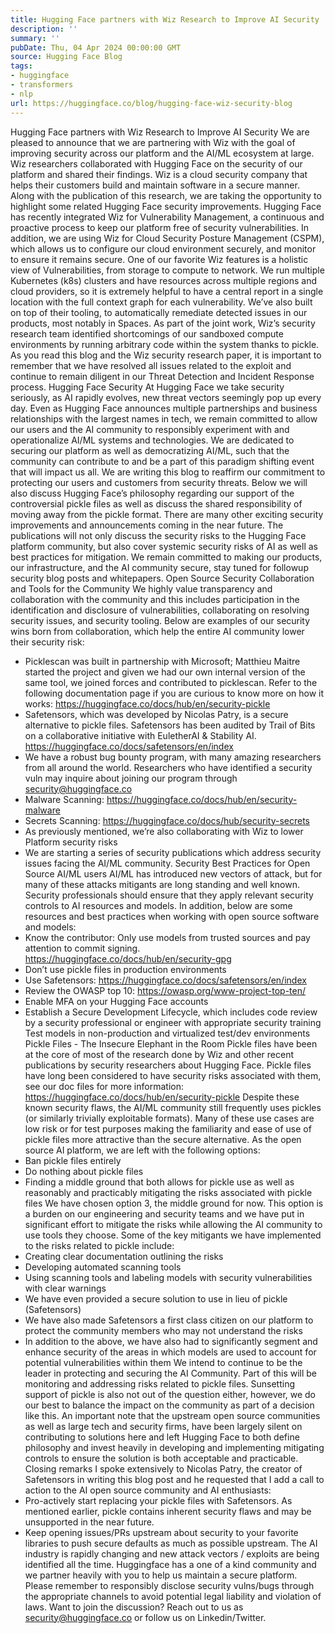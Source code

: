 ```yaml
---
title: Hugging Face partners with Wiz Research to Improve AI Security
description: ''
summary: ''
pubDate: Thu, 04 Apr 2024 00:00:00 GMT
source: Hugging Face Blog
tags:
- huggingface
- transformers
- nlp
url: https://huggingface.co/blog/hugging-face-wiz-security-blog
---
```


Hugging Face partners with Wiz Research to Improve AI Security
We are pleased to announce that we are partnering with Wiz with the goal of improving security across our platform and the AI/ML ecosystem at large.
Wiz researchers collaborated with Hugging Face on the security of our platform and shared their findings. Wiz is a cloud security company that helps their customers build and maintain software in a secure manner. Along with the publication of this research, we are taking the opportunity to highlight some related Hugging Face security improvements.
Hugging Face has recently integrated Wiz for Vulnerability Management, a continuous and proactive process to keep our platform free of security vulnerabilities. In addition, we are using Wiz for Cloud Security Posture Management (CSPM), which allows us to configure our cloud environment securely, and monitor to ensure it remains secure.
One of our favorite Wiz features is a holistic view of Vulnerabilities, from storage to compute to network. We run multiple Kubernetes (k8s) clusters and have resources across multiple regions and cloud providers, so it is extremely helpful to have a central report in a single location with the full context graph for each vulnerability. We’ve also built on top of their tooling, to automatically remediate detected issues in our products, most notably in Spaces.
As part of the joint work, Wiz’s security research team identified shortcomings of our sandboxed compute environments by running arbitrary code within the system thanks to pickle. As you read this blog and the Wiz security research paper, it is important to remember that we have resolved all issues related to the exploit and continue to remain diligent in our Threat Detection and Incident Response process.
Hugging Face Security
At Hugging Face we take security seriously, as AI rapidly evolves, new threat vectors seemingly pop up every day. Even as Hugging Face announces multiple partnerships and business relationships with the largest names in tech, we remain committed to allow our users and the AI community to responsibly experiment with and operationalize AI/ML systems and technologies. We are dedicated to securing our platform as well as democratizing AI/ML, such that the community can contribute to and be a part of this paradigm shifting event that will impact us all. We are writing this blog to reaffirm our commitment to protecting our users and customers from security threats. Below we will also discuss Hugging Face’s philosophy regarding our support of the controversial pickle files as well as discuss the shared responsibility of moving away from the pickle format.
There are many other exciting security improvements and announcements coming in the near future. The publications will not only discuss the security risks to the Hugging Face platform community, but also cover systemic security risks of AI as well as best practices for mitigation. We remain committed to making our products, our infrastructure, and the AI community secure, stay tuned for followup security blog posts and whitepapers.
Open Source Security Collaboration and Tools for the Community
We highly value transparency and collaboration with the community and this includes participation in the identification and disclosure of vulnerabilities, collaborating on resolving security issues, and security tooling. Below are examples of our security wins born from collaboration, which help the entire AI community lower their security risk:
- Picklescan was built in partnership with Microsoft; Matthieu Maitre started the project and given we had our own internal version of the same tool, we joined forces and contributed to picklescan. Refer to the following documentation page if you are curious to know more on how it works: https://huggingface.co/docs/hub/en/security-pickle
- Safetensors, which was developed by Nicolas Patry, is a secure alternative to pickle files. Safetensors has been audited by Trail of Bits on a collaborative initiative with EuletherAI & Stability AI. https://huggingface.co/docs/safetensors/en/index
- We have a robust bug bounty program, with many amazing researchers from all around the world. Researchers who have identified a security vuln may inquire about joining our program through security@huggingface.co
- Malware Scanning: https://huggingface.co/docs/hub/en/security-malware
- Secrets Scanning: https://huggingface.co/docs/hub/security-secrets
- As previously mentioned, we’re also collaborating with Wiz to lower Platform security risks
- We are starting a series of security publications which address security issues facing the AI/ML community.
Security Best Practices for Open Source AI/ML users
AI/ML has introduced new vectors of attack, but for many of these attacks mitigants are long standing and well known. Security professionals should ensure that they apply relevant security controls to AI resources and models. In addition, below are some resources and best practices when working with open source software and models:
- Know the contributor: Only use models from trusted sources and pay attention to commit signing. https://huggingface.co/docs/hub/en/security-gpg
- Don’t use pickle files in production environments
- Use Safetensors: https://huggingface.co/docs/safetensors/en/index
- Review the OWASP top 10: https://owasp.org/www-project-top-ten/
- Enable MFA on your Hugging Face accounts
- Establish a Secure Development Lifecycle, which includes code review by a security professional or engineer with appropriate security training Test models in non-production and virtualized test/dev environments
Pickle Files - The Insecure Elephant in the Room
Pickle files have been at the core of most of the research done by Wiz and other recent publications by security researchers about Hugging Face. Pickle files have long been considered to have security risks associated with them, see our doc files for more information: https://huggingface.co/docs/hub/en/security-pickle
Despite these known security flaws, the AI/ML community still frequently uses pickles (or similarly trivially exploitable formats). Many of these use cases are low risk or for test purposes making the familiarity and ease of use of pickle files more attractive than the secure alternative.
As the open source AI platform, we are left with the following options:
- Ban pickle files entirely
- Do nothing about pickle files
- Finding a middle ground that both allows for pickle use as well as reasonably and practicably mitigating the risks associated with pickle files
We have chosen option 3, the middle ground for now. This option is a burden on our engineering and security teams and we have put in significant effort to mitigate the risks while allowing the AI community to use tools they choose. Some of the key mitigants we have implemented to the risks related to pickle include:
- Creating clear documentation outlining the risks
- Developing automated scanning tools
- Using scanning tools and labeling models with security vulnerabilities with clear warnings
- We have even provided a secure solution to use in lieu of pickle (Safetensors)
- We have also made Safetensors a first class citizen on our platform to protect the community members who may not understand the risks
- In addition to the above, we have also had to significantly segment and enhance security of the areas in which models are used to account for potential vulnerabilities within them
We intend to continue to be the leader in protecting and securing the AI Community. Part of this will be monitoring and addressing risks related to pickle files. Sunsetting support of pickle is also not out of the question either, however, we do our best to balance the impact on the community as part of a decision like this.
An important note that the upstream open source communities as well as large tech and security firms, have been largely silent on contributing to solutions here and left Hugging Face to both define philosophy and invest heavily in developing and implementing mitigating controls to ensure the solution is both acceptable and practicable.
Closing remarks
I spoke extensively to Nicolas Patry, the creator of Safetensors in writing this blog post and he requested that I add a call to action to the AI open source community and AI enthusiasts:
- Pro-actively start replacing your pickle files with Safetensors. As mentioned earlier, pickle contains inherent security flaws and may be unsupported in the near future.
- Keep opening issues/PRs upstream about security to your favorite libraries to push secure defaults as much as possible upstream.
The AI industry is rapidly changing and new attack vectors / exploits are being identified all the time. Huggingface has a one of a kind community and we partner heavily with you to help us maintain a secure platform.
Please remember to responsibly disclose security vulns/bugs through the appropriate channels to avoid potential legal liability and violation of laws.
Want to join the discussion? Reach out to us as security@huggingface.co or follow us on Linkedin/Twitter.